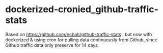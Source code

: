 # dockerized-cronied_github-traffic-stats
Based on https://github.com/nchah/github-traffic-stats , but now with dockerized &amp; using cron for pulling data continuously from Github, since Github traffic data only preserve for 14 days.
